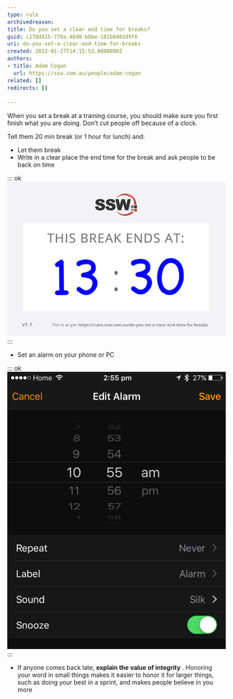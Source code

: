 ```yaml
---
type: rule
archivedreason: 
title: Do you set a clear end time for breaks?
guid: c178dd15-770a-46d8-bbbe-181b8482d9f6
uri: do-you-set-a-clear-end-time-for-breaks
created: 2012-01-27T14:15:53.0000000Z
authors:
- title: Adam Cogan
  url: https://ssw.com.au/people/adam-cogan
related: []
redirects: []

---
```


When you set a break at a training course, you should make sure you first finish what you are doing. Don’t cut people off because of a clock.

<!--endintro-->
 Tell them 20 min break (or 1 hour for lunch) and:
* Let them break
* Write in a clear place the end time for the break and ask people to be back on time  

::: ok  
![Figure: Clearly show the end time for the break - you can print this PDF here](break-ends.jpg)  
:::

* Set an alarm on your phone or PC


::: ok  
![Figure: iPhone alarm](iphone_timer.png)  
:::

* If anyone comes back late,  **explain the value of integrity** . Honoring your word in small things makes it easier to honor it for larger things, such as doing your best in a sprint, and makes people believe in you more

